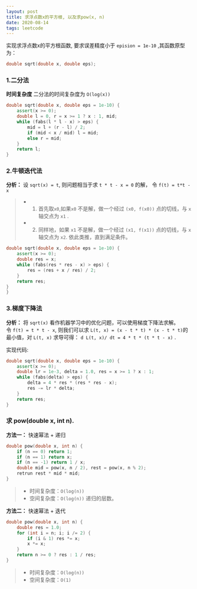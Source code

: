 ```yaml
---
layout: post
title: 求浮点数x的平方根, 以及求pow(x, n)
date: 2020-08-14
tags: leetcode    
---
```


实现求浮点数x的平方根函数, 要求误差精度小于 `epision = 1e-10` ,其函数原型为：
```c++ 
double sqrt(double x, double eps);
```


### 1.二分法

**时间复杂度**
二分法的时间复杂度为 `O(log(x))`

```c++
double sqrt(double x, double eps = 1e-10) { 
    assert(x >= 0);
    double l = 0, r = x >= 1 ? x : 1, mid;
    while (fabs(l * l - x) > eps) {
        mid = l + (r - l) / 2;
        if (mid < x / mid) l = mid;
        else r = mid;
    }
    return l;
}
```

### 2.牛顿迭代法

**分析：** 设 `sqrt(x) = t`, 则问题相当于求 `t * t - x = 0` 的解， 令 `f(t) = t*t - x`
>* 1. 首先取`x0`,如果`x0` 不是解，做一个经过 `(x0, f(x0))` 点的切线，与 `x` 轴交点为 `x1` .
>* 2. 同样地，如果 `x1` 不是解，做一个经过 `(x1, f(x1))` 点的切线，与 `x` 轴交点为 `x2`. 依此类推，直到满足条件。


```c++
double sqrt(double x, double eps = 1e-10) {
    assert(x >= 0);
    double res = x;
    while (fabs(res * res - x) > eps) {
        res = (res + x / res) / 2;
    }
    return res;
}
}
```

### 3.梯度下降法

**分析：** 将 `sqrt(x)` 看作机器学习中的优化问题，可以使用梯度下降法求解。  
令 `f(t) = t * t - x`, 则我们可以求 `L(t, x) = (x - t * t) * (x - t * t)`的最小值，对 `L(t, x)` 求导可得： 
`d L(t, x)/ dt = 4 * t * (t * t - x)` .

实现代码:  
```c++
double sqrt(double x, double eps = 1e-10) {
    assert(x >= 0);
    double lr = 1e-3, delta = 1.0, res = x >= 1 ? x : 1;
    while (fabs(delta) > eps) {
        delta = 4 * res * (res * res - x);
        res -= lr * delta;
    }
    return res;
}
```

### 求 pow(double x, int n).

**方法一：** 快速幂法 + 递归 

```c++
double pow(double x, int n) {
    if (n == 0) return 1;
    if (n == 1) return x;
    if (n == -1) return 1 / x;
    double mid = pow(x, n / 2), rest = pow(x, n % 2);
    retrun rest * mid * mid;
}
```
>* 时间复杂度：`O(log(n))`
>* 空间复杂度：`O(log(n))` 递归的层数。

**方法二：** 快速幂法 + 迭代   

```c++
double pow(double x, int n) {
    double res = 1.0;
    for (int i = n; i; i /= 2) {
        if (i & 1) res *= x;
        x *= x;
    }
    return n >= 0 ? res : 1 / res;
}
```

>* 时间复杂度：`O(log(n))`
>* 空间复杂度：`O(1)`

